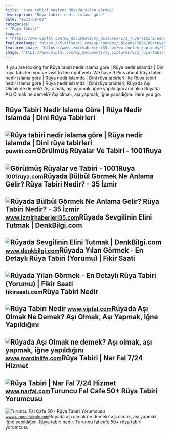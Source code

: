 ```yaml
---
title: "ruya tabiri vasiyet Rüyada yılan görmek"
description: "Rüya tabiri nedir islama göre"
date: "2023-08-03"
categories:
- "Ruya Tabiri"
images:
- "https://www.vipfal.com/my_documents/my_pictures/E7Z_ruya-tabiri-nedir.jpg"
featuredImage: "https://fikirsaati.com/wp-content/uploads/2021/09/ruyada-yilan-gormek-en-detayli-ruya-tabiri-yorumu.jpg"
featured_image: "https://www.izmirhaberleri35.com/wp-content/uploads/2021/09/ruyada-bulbul-gormek-ne-anlama-gelir-ruya-tabiri-nedir-660x330.jpg"
image: "https://www.vipfal.com/my_documents/my_pictures/E7Z_ruya-tabiri-nedir.jpg"
---
```


If you are looking for Rüya tabiri nedir islama göre | Rüya nedir islamda | Dini rüya tabirleri you've visit to the right web. We have 9 Pics about Rüya tabiri nedir islama göre | Rüya nedir islamda | Dini rüya tabirleri like Rüya tabiri nedir islama göre | Rüya nedir islamda | Dini rüya tabirleri, Rüyada Aşı Olmak ne demek? Aşı olmak, aşı yapmak, iğne yapıldığını and also Rüyada Aşı Olmak ne demek? Aşı olmak, aşı yapmak, iğne yapıldığını. Here you go:

Rüya Tabiri Nedir Islama Göre | Rüya Nedir Islamda | Dini Rüya Tabirleri
------------------------------------------------------------------------

 ![Rüya tabiri nedir islama göre | Rüya nedir islamda | Dini rüya tabirleri](https://puwiki.com/wp-content/uploads/2018/10/ruya-tabiri-nedir-islama-gore.jpg) <small>puwiki.com</small>Görülmüş Rüyalar Ve Tabiri - 1001Ruya
-------------------------------------

 ![Görülmüş Rüyalar ve Tabiri - 1001Ruya](https://1001ruya.com/wp-content/uploads/gorulmus-ruya-ve-anlamlari.jpg) <small>1001ruya.com</small>Rüyada Bülbül Görmek Ne Anlama Gelir? Rüya Tabiri Nedir? - 35 İzmir
-------------------------------------------------------------------

 ![Rüyada Bülbül Görmek Ne Anlama Gelir? Rüya Tabiri Nedir? - 35 İzmir](https://www.izmirhaberleri35.com/wp-content/uploads/2021/09/ruyada-bulbul-gormek-ne-anlama-gelir-ruya-tabiri-nedir-660x330.jpg) <small>www.izmirhaberleri35.com</small>Rüyada Sevgilinin Elini Tutmak | DenkBilgi.com
----------------------------------------------

 ![Rüyada Sevgilinin Elini Tutmak | DenkBilgi.com](http://www.denkbilgi.com/wp-content/uploads/ruya-tabiri1.jpg) <small>www.denkbilgi.com</small>Rüyada Yılan Görmek - En Detaylı Rüya Tabiri (Yorumu) | Fikir Saati
-------------------------------------------------------------------

 ![Rüyada Yılan Görmek - En Detaylı Rüya Tabiri (Yorumu) | Fikir Saati](https://fikirsaati.com/wp-content/uploads/2021/09/ruyada-yilan-gormek-en-detayli-ruya-tabiri-yorumu.jpg) <small>fikirsaati.com</small>Rüya Tabiri Nedir
-----------------

 ![Rüya Tabiri Nedir](https://www.vipfal.com/my_documents/my_pictures/E7Z_ruya-tabiri-nedir.jpg) <small>www.vipfal.com</small>Rüyada Aşı Olmak Ne Demek? Aşı Olmak, Aşı Yapmak, Iğne Yapıldığını
------------------------------------------------------------------

 ![Rüyada Aşı Olmak ne demek? Aşı olmak, aşı yapmak, iğne yapıldığını](https://www.mardinlife.com/uploads/2021/12/ruyada-asi-olmak-ne-demek-asi-olmak-asi-yapmak-igne-yapildigini-gormek-ruya-tabiri-nedir-108684.png?234234.234234) <small>www.mardinlife.com</small>Rüya Tabiri | Nar Fal 7/24 Hizmet
---------------------------------

 ![Rüya Tabiri | Nar Fal 7/24 Hizmet](https://www.narfal.com/images/fallar/ruya-tabiri/ruya-tabiri-6.jpg) <small>www.narfal.com</small>Turuncu Fal Cafe 50+ Rüya Tabiri Yorumcusu
------------------------------------------

 ![Turuncu Fal Cafe 50+ Rüya Tabiri Yorumcusu](https://www.turuncufalcafe.com/wp-content/uploads/2021/04/ruya-tabiri-4-768x509.jpg) <small>www.turuncufalcafe.com</small>Rüyada aşı olmak ne demek? aşı olmak, aşı yapmak, iğne yapıldığını. Rüya tabiri nedir. Turuncu fal cafe 50+ rüya tabiri yorumcusu
